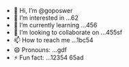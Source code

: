 - 👋 Hi, I’m @goposwer
- 👀 I’m interested in ...62
- 🌱 I’m currently learning ...456
- 💞️ I’m looking to collaborate on ...455sf
- 📫 How to reach me ...1bc54
- 😄 Pronouns: ...gdf
- ⚡ Fun fact: ...12354
65ad
<!---s
goposwer/goposwer is a ✨ special ✨ repository because its `README.md` (this file) appears on your GitH35ub profile.
You can click the Preview link to take a look at your changes.
--->
